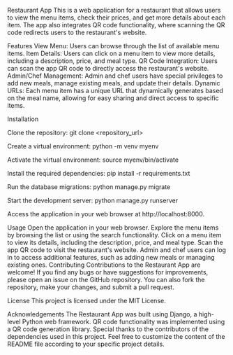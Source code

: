 Restaurant App
This is a web application for a restaurant that allows users to view the menu items, check their prices, and get more details about each item. The app also integrates QR code functionality, where scanning the QR code redirects users to the restaurant's website.

Features
View Menu: Users can browse through the list of available menu items.
Item Details: Users can click on a menu item to view more details, including a description, price, and meal type.
QR Code Integration: Users can scan the app QR code to directly access the restaurant's website.
Admin/Chef Management: Admin and chef users have special privileges to add new meals, manage existing meals, and update their details.
Dynamic URLs: Each menu item has a unique URL that dynamically generates based on the meal name, allowing for easy sharing and direct access to specific items.

Installation

Clone the repository:
git clone <repository_url>

Create a virtual environment:
python -m venv myenv

Activate the virtual environment:
source myenv/bin/activate

Install the required dependencies:
pip install -r requirements.txt

Run the database migrations:
python manage.py migrate

Start the development server:
python manage.py runserver

Access the application in your web browser at http://localhost:8000.

Usage
Open the application in your web browser.
Explore the menu items by browsing the list or using the search functionality.
Click on a menu item to view its details, including the description, price, and meal type.
Scan the app QR code to visit the restaurant's website.
Admin and chef users can log in to access additional features, such as adding new meals or managing existing ones.
Contributing
Contributions to the Restaurant App are welcome! If you find any bugs or have suggestions for improvements, please open an issue on the GitHub repository. You can also fork the repository, make your changes, and submit a pull request.

License
This project is licensed under the MIT License.

Acknowledgements
The Restaurant App was built using Django, a high-level Python web framework.
QR code functionality was implemented using a QR code generation library.
Special thanks to the contributors of the dependencies used in this project.
Feel free to customize the content of the README file according to your specific project details.


